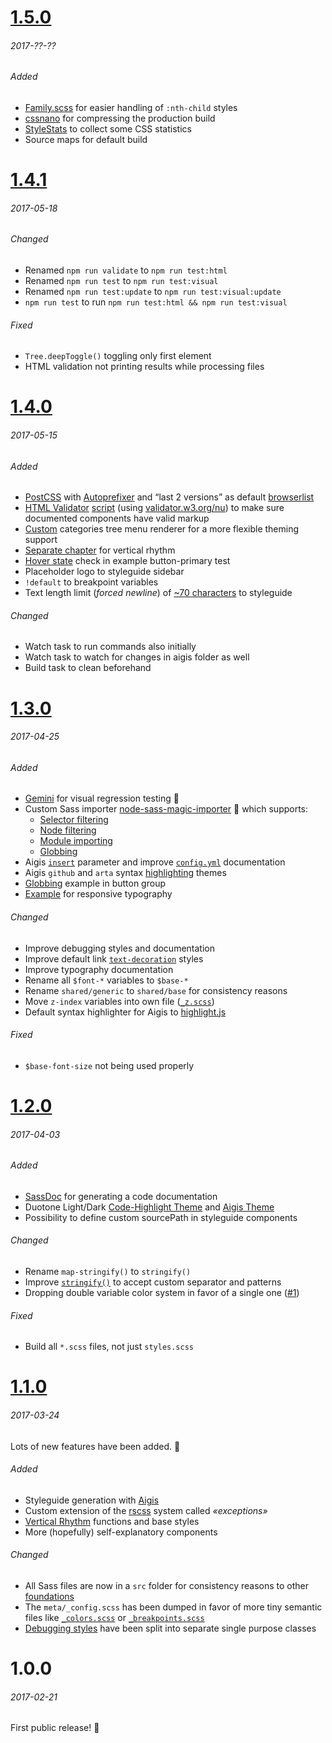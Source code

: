# [1.5.0]
###### 2017-??-??

###### Added
- [Family.scss] for easier handling of `:nth-child` styles
- [cssnano] for compressing the production build
- [StyleStats] to collect some CSS statistics
- Source maps for default build

# [1.4.1]
###### 2017-05-18

###### Changed
- Renamed `npm run validate` to `npm run test:html`
- Renamed `npm run test` to `npm run test:visual`
- Renamed `npm run test:update` to `npm run test:visual:update`
- `npm run test` to run `npm run test:html && npm run test:visual`

###### Fixed
- `Tree.deepToggle()` toggling only first element
- HTML validation not printing results while processing files

# [1.4.0]
###### 2017-05-15

###### Added
- [PostCSS] with [Autoprefixer] and “last 2 versions” as default [browserlist]
- [HTML Validator] [script](./bin/validate_html) (using [validator.w3.org/nu]) to make sure documented components have valid markup
- [Custom](./aigis/templates/menu.ejs) categories tree menu renderer for a more flexible theming support
- [Separate chapter](./src/shared/_typography.scss#L41) for vertical rhythm
- [Hover state](./tests/buttons/button-primary.js#L10) check in example button-primary test
- Placeholder logo to styleguide sidebar
- `!default` to breakpoint variables
- Text length limit (*forced newline*) of [~70 characters](./aigis/assets/css/styles.css#L40) to styleguide

###### Changed
- Watch task to run commands also initially
- Watch task to watch for changes in aigis folder as well
- Build task to clean beforehand

# [1.3.0]
###### 2017-04-25

###### Added
- [Gemini] for visual regression testing 👏
- Custom Sass importer [node-sass-magic-importer] 💪 which supports:
    - [Selector filtering]
    - [Node filtering]
    - [Module importing]
    - [Globbing]
- Aigis [`insert`](./aigis/templates/components.ejs#L20) parameter and improve [`config.yml`](./aigis/config.yml) documentation
- Aigis `github` and `arta` syntax [highlighting](./aigis/assets/css/highlight) themes
- [Globbing](./src/components/_buttons.scss#L18) example in button group
- [Example](./src/shared/_typography.scss#L43) for responsive typography

###### Changed
- Improve debugging styles and documentation
- Improve default link [`text-decoration`](./src/shared/_base.scss#L17) styles
- Improve typography documentation
- Rename all `$font-*` variables to `$base-*`
- Rename `shared/generic` to `shared/base` for consistency reasons
- Move `z-index` variables into own file ([`_z.scss`](./src/meta/_z.scss))
- Default syntax highlighter for Aigis to [highlight.js]

###### Fixed
- `$base-font-size` not being used properly

# [1.2.0]
###### 2017-04-03

###### Added
- [SassDoc] for generating a code documentation
- Duotone Light/Dark [Code-Highlight Theme](./aigis/assets/css/highlight) and [Aigis Theme](./aigis/assets/css/themes)
- Possibility to define custom sourcePath in styleguide components

###### Changed
- Rename `map-stringify()` to `stringify()`
- Improve [`stringify()`](./src/meta/_functions.scss) to accept custom separator and patterns
- Dropping double variable color system in favor of a single one ([#1])

###### Fixed
- Build all `*.scss` files, not just `styles.scss`

# [1.1.0]
###### 2017-03-24

Lots of new features have been added. 👏

###### Added
- Styleguide generation with [Aigis]
- Custom extension of the [rscss] system called *«exceptions»*
- [Vertical Rhythm] functions and base styles
- More (hopefully) self-explanatory components

###### Changed
- All Sass files are now in a `src` folder for consistency reasons to other [foundations]
- The `meta/_config.scss` has been dumped in favor of more tiny semantic files like [`_colors.scss`](./src/meta/_colors.scss) or [`_breakpoints.scss`](./src/meta/_breakpoints.scss)
- [Debugging styles](./src/shared/_debug.scss) have been split into separate single purpose classes

# 1.0.0
###### 2017-02-21

First public release! 🎉

[1.5.0]: https://github.com/gridonic/sass/compare/1.4.1...HEAD
[1.4.1]: https://github.com/gridonic/sass/compare/1.4.0...1.4.1
[1.4.0]: https://github.com/gridonic/sass/compare/1.3.0...1.4.0
[1.3.0]: https://github.com/gridonic/sass/compare/1.2.0...1.3.0
[1.2.0]: https://github.com/gridonic/sass/compare/1.1.0...1.2.0
[1.1.0]: https://github.com/gridonic/sass/compare/1.0.0...1.1.0

[#1]: https://github.com/gridonic/sass/issues/1

[Aigis]: https://pxgrid.github.io/aigis/
[rscss]: http://rscss.io/
[Vertical Rhythm]: https://zellwk.com/blog/why-vertical-rhythms/
[foundations]: https://github.com/search?q=topic%3Afoundation+org%3Agridonic&type=Repositories
[SassDoc]: http://sassdoc.com/
[node-sass-magic-importer]: https://github.com/maoberlehner/node-sass-magic-importer
[highlight.js]: https://highlightjs.org/
[Gemini]: https://github.com/gemini-testing/gemini
[Selector filtering]: https://github.com/maoberlehner/node-sass-magic-importer#selector-filtering
[Node filtering]: https://github.com/maoberlehner/node-sass-magic-importer#node-filtering
[Module importing]: https://github.com/maoberlehner/node-sass-magic-importer#module-importing
[Globbing]: https://github.com/maoberlehner/node-sass-magic-importer#globbing
[Autoprefixer]: https://github.com/postcss/autoprefixer
[PostCSS]: https://github.com/postcss/postcss
[browserlist]: http://browserl.ist/?q=last+2+versions
[HTML Validator]: https://github.com/zrrrzzt/html-validator
[validator.w3.org/nu]: https://validator.w3.org/nu/
[Family.scss]: https://lukyvj.github.io/family.scss/
[cssnano]: http://cssnano.co/
[StyleStats]: https://github.com/t32k/stylestats
